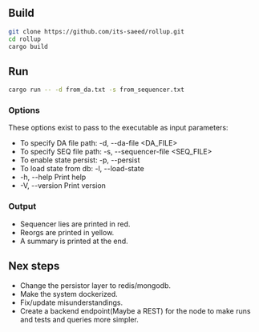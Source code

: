 ## Build
```bash
git clone https://github.com/its-saeed/rollup.git
cd rollup
cargo build
```

## Run
```bash
cargo run -- -d from_da.txt -s from_sequencer.txt
```

### Options
These options exist to pass to the executable as input parameters:
  * To specify DA file path:  -d, --da-file <DA_FILE> 
  * To specify SEQ file path: -s, --sequencer-file <SEQ_FILE>  
  * To enable state persist: -p, --persist         
  * To load state from db: -l, --load-state                 
  * -h, --help                       Print help
  * -V, --version                    Print version

### Output
* Sequencer lies are printed in red.
* Reorgs are printed in yellow. 
* A summary is printed at the end.

## Nex steps
* Change the persistor layer to redis/mongodb.
* Make the system dockerized.
* Fix/update misunderstandings.
* Create a backend endpoint(Maybe a REST) for the node to make runs and tests and queries more simpler.